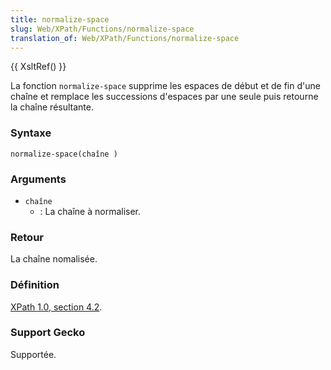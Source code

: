 ```yaml
---
title: normalize-space
slug: Web/XPath/Functions/normalize-space
translation_of: Web/XPath/Functions/normalize-space
---
```


{{ XsltRef() }}

La fonction `normalize-space` supprime les espaces de début et de fin d'une chaîne et remplace les successions d'espaces par une seule puis retourne la chaîne résultante.

### Syntaxe

```
normalize-space(chaîne )
```

### Arguments

- `chaîne`
  - : La chaîne à normaliser.

### Retour

La chaîne nomalisée.

### Définition

[XPath 1.0, section 4.2](http://www.w3.org/TR/xpath#function-normalize-space).

### Support Gecko

Supportée.
